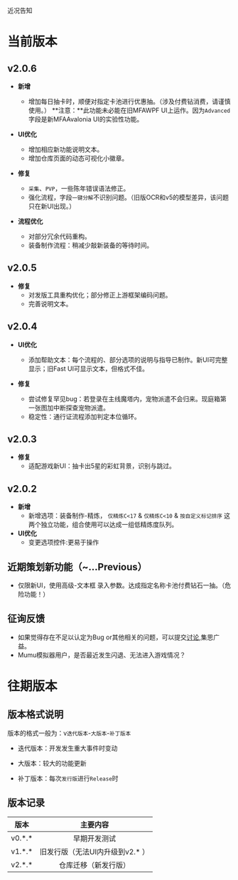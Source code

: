 近况告知

# 当前版本
## v2.0.6
- **新增**
  - 增加每日抽卡时，顺便对指定卡池进行优惠抽。（涉及付费钻消费，请谨慎使用。）
  **注意：**此功能未必能在旧MFAWPF UI上运作。因为`Advanced`字段是新MFAAvalonia UI的实验性功能。

- **UI优化**
  - 增加相应新功能说明文本。
  - 增加仓库页面的动态可视化小徽章。

- **修复**
  - `采集`、`PVP`，一些陈年错误语法修正。
  - 强化流程，字段`一键分解`不识别问题。（旧版OCR和v5的模型差异，该问题只在新UI出现。）

- **流程优化**
  - 对部分冗余代码重构。
  - 装备制作流程：稍减少敲新装备的等待时间。

## v2.0.5
- **修复**
  - 对发版工具重构优化；部分修正上游框架编码问题。
  - 完善说明文本。

## v2.0.4
- **UI优化**
  - 添加帮助文本：每个流程的、部分选项的说明与指导已制作。新UI可完整显示；旧Fast UI可显示文本，但格式不佳。

- **修复**
  - 尝试修复罕见bug：若登录在主线魔塔内，宠物派遣不会归来。现庭箱第一张图加中断探查宠物派遣。
  - 稳定性：通行证流程添加判定本位循环。

## v2.0.3
- **修复**
  - 适配游戏新UI：抽卡出5星的彩虹背景，识别与跳过。

## v2.0.2

- **新增**
  - 新增选项：装备制作-精炼， `仅精炼C<17` & `仅精炼C<10` & `按自定义标记排序` 这两个独立功能，组合使用可以达成一组低精炼度队列。
- **UI优化**
  - 变更选项控件:更易于操作



## 近期策划新功能（~...Previous）
- 仅限新UI，使用高级-文本框 录入参数。达成指定名称卡池付费钻石一抽。（危险功能！）

## 征询反馈
- 如果觉得存在不足以认定为Bug or其他相关的问题，可以提交[讨论](https://github.com/sunyink/MFABD2/discussions),集思广益。
- Mumu模拟器用户，是否最近发生闪退、无法进入游戏情况？

# 往期版本
>

## 版本格式说明

版本的格式一般为：v`迭代版本`-`大版本`-`补丁版本`

- 迭代版本：开发发生重大事件时变动


- 大版本：较大的功能更新


- 补丁版本：每次`发行版`进行`Release`时

## 版本记录


| 版本 |         主要内容         |
| :----: | :----------------------: |
|  v0.\*.\* |早期开发测试 |
|  v1.\*.\* |旧发行版（无法UI内升级到v2.* ）|
|  v2.\*.\* |仓库迁移（新发行版） |





